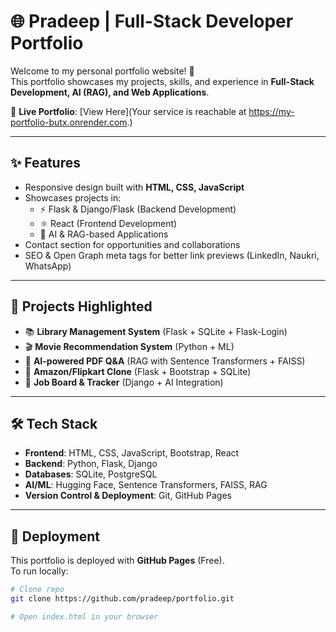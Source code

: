 # 🌐 Pradeep | Full-Stack Developer Portfolio

Welcome to my personal portfolio website! 🚀  
This portfolio showcases my projects, skills, and experience in **Full-Stack Development, AI (RAG), and Web Applications**.  

🔗 **Live Portfolio**: [View Here](Your service is reachable at https://my-portfolio-butx.onrender.com.)  

---

## ✨ Features
- Responsive design built with **HTML, CSS, JavaScript**
- Showcases projects in:
  - ⚡ Flask & Django/Flask (Backend Development)
  - ⚛️ React (Frontend Development)
  - 🤖 AI & RAG-based Applications
- Contact section for opportunities and collaborations
- SEO & Open Graph meta tags for better link previews (LinkedIn, Naukri, WhatsApp)

---

## 📂 Projects Highlighted
- 📚 **Library Management System** (Flask + SQLite + Flask-Login)  
- 🎬 **Movie Recommendation System** (Python + ML)  
- 📄 **AI-powered PDF Q&A** (RAG with Sentence Transformers + FAISS)  
- 🛒 **Amazon/Flipkart Clone** (Flask + Bootstrap + SQLite)  
- 💼 **Job Board & Tracker** (Django + AI Integration)

---

## 🛠️ Tech Stack
- **Frontend**: HTML, CSS, JavaScript, Bootstrap, React
- **Backend**: Python, Flask, Django
- **Databases**: SQLite, PostgreSQL
- **AI/ML**: Hugging Face, Sentence Transformers, FAISS, RAG
- **Version Control & Deployment**: Git, GitHub Pages

---

## 🚀 Deployment
This portfolio is deployed with **GitHub Pages** (Free).  
To run locally:  
```bash
# Clone repo
git clone https://github.com/pradeep/portfolio.git

# Open index.html in your browser
